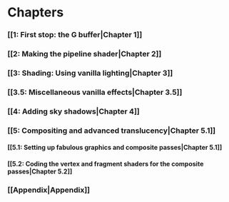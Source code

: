 # Chapters
### [[1: First stop: the G buffer|Chapter 1]]
### [[2: Making the pipeline shader|Chapter 2]]
### [[3: Shading: Using vanilla lighting|Chapter 3]]
### [[3.5: Miscellaneous vanilla effects|Chapter 3.5]]
### [[4: Adding sky shadows|Chapter 4]]
### [[5: Compositing and advanced translucency|Chapter 5.1]]
#### [[5.1: Setting up fabulous graphics and composite passes|Chapter 5.1]]
#### [[5.2: Coding the vertex and fragment shaders for the composite passes|Chapter 5.2]]
### [[Appendix|Appendix]]
